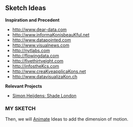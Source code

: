 ## Sketch Ideas

**Inspiration and Precedent**

- http://www.dear-data.com
- http://www.informaKonisbeauKful.net
- http://www.datapointed.com
- http://www.visualnews.com
- http://nytlabs.com
- http://flowingdata.com
- http://fivethirtyeight.com
- http://infostheKcs.com
- http://www.creaKveapplicaKons.net
- http://www.datavisualizaKon.ch

**Relevant Projects**

- [Simon Heijdens: Shade London](http://www.simonheijdens.com/index.php?type=project&name=Shade%20London)


### MY SKETCH

Then, we will [Animate](hype3.md) Ideas to add the dimension of motion.
